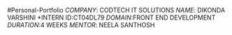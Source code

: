 #Personal-Portfolio
*COMPANY*: CODTECH IT SOLUTIONS
*NAME*: DIKONDA VARSHINI
*INTERN ID:CT04DL79
*DOMAIN*:FRONT END DEVELOPMENT
*DURATION*:4 WEEKS
*MENTOR*: NEELA SANTHOSH
